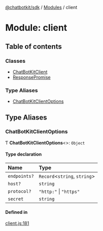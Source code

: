 [@chatbotkit/sdk](../README.md) / [Modules](../modules.md) / client

# Module: client

## Table of contents

### Classes

- [ChatBotKitClient](../classes/client.ChatBotKitClient.md)
- [ResponsePromise](../classes/client.ResponsePromise.md)

### Type Aliases

- [ChatBotKitClientOptions](client.md#chatbotkitclientoptions)

## Type Aliases

### ChatBotKitClientOptions

Ƭ **ChatBotKitClientOptions**\<\>: `Object`

#### Type declaration

| Name | Type |
| :------ | :------ |
| `endpoints?` | `Record`\<`string`, `string`\> |
| `host?` | `string` |
| `protocol?` | ``"http:"`` \| ``"https"`` |
| `secret` | `string` |

#### Defined in

[client.js:181](https://github.com/chatbotkit/node-sdk/blob/main/packages/sdk/src/client.js#L181)
